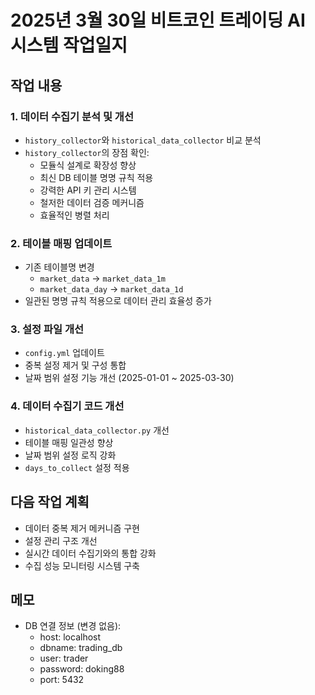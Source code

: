 # 2025년 3월 30일 비트코인 트레이딩 AI 시스템 작업일지

## 작업 내용

### 1. 데이터 수집기 분석 및 개선
- `history_collector`와 `historical_data_collector` 비교 분석
- `history_collector`의 장점 확인:
  - 모듈식 설계로 확장성 향상
  - 최신 DB 테이블 명명 규칙 적용
  - 강력한 API 키 관리 시스템
  - 철저한 데이터 검증 메커니즘
  - 효율적인 병렬 처리

### 2. 테이블 매핑 업데이트
- 기존 테이블명 변경
  - `market_data` → `market_data_1m`
  - `market_data_day` → `market_data_1d`
- 일관된 명명 규칙 적용으로 데이터 관리 효율성 증가

### 3. 설정 파일 개선
- `config.yml` 업데이트
- 중복 설정 제거 및 구성 통합
- 날짜 범위 설정 기능 개선 (2025-01-01 ~ 2025-03-30)

### 4. 데이터 수집기 코드 개선
- `historical_data_collector.py` 개선
- 테이블 매핑 일관성 향상
- 날짜 범위 설정 로직 강화
- `days_to_collect` 설정 적용

## 다음 작업 계획
- 데이터 중복 제거 메커니즘 구현
- 설정 관리 구조 개선
- 실시간 데이터 수집기와의 통합 강화
- 수집 성능 모니터링 시스템 구축

## 메모
- DB 연결 정보 (변경 없음):
  - host: localhost
  - dbname: trading_db
  - user: trader
  - password: doking88
  - port: 5432